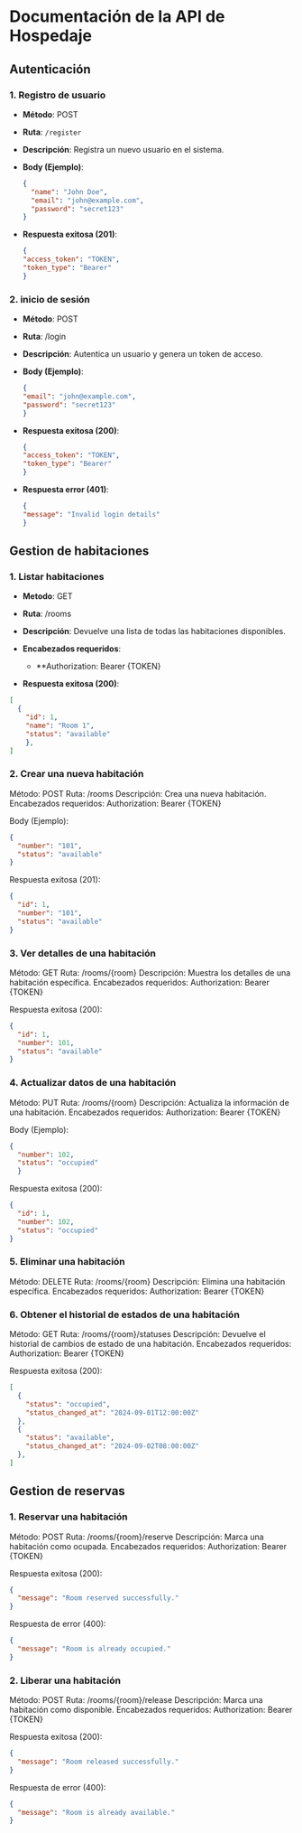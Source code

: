 # Documentación de la API de Hospedaje

## Autenticación

### 1. Registro de usuario

- **Método**: POST  
- **Ruta**: `/register`  
- **Descripción**: Registra un nuevo usuario en el sistema.

- **Body (Ejemplo)**:
  ```json
  {
    "name": "John Doe",
    "email": "john@example.com",
    "password": "secret123"
  }

- **Respuesta exitosa (201)**:
  ```json
  {
  "access_token": "TOKEN",
  "token_type": "Bearer"
  }


### 2. inicio de sesión 
- **Método**: POST
- **Ruta**: /login
- **Descripción**: Autentica un usuario y genera un token de acceso.

- **Body (Ejemplo)**: 

  ```json
  {
  "email": "john@example.com",
  "password": "secret123"
  }

  
- **Respuesta exitosa (200)**:

  ```json
  {
  "access_token": "TOKEN",
  "token_type": "Bearer"
  }


- **Respuesta error (401)**:

  ```json
  {
  "message": "Invalid login details"
  }


## Gestion de habitaciones 
### 1. Listar habitaciones
- **Metodo**: GET
- **Ruta**: /rooms
- **Descripción**: Devuelve una lista de todas las habitaciones disponibles.
- **Encabezados requeridos**:
   - **Authorization: Bearer {TOKEN}

- **Respuesta exitosa (200)**:

```json
[
  {
    "id": 1,
    "name": "Room 1",
    "status": "available"
    },
]
```

### 2. Crear una nueva habitación
Método: POST
Ruta: /rooms
Descripción: Crea una nueva habitación.
Encabezados requeridos:
Authorization: Bearer {TOKEN}

Body (Ejemplo):

```json
{
  "number": "101",
  "status": "available"
}
```
Respuesta exitosa (201):

```json
{
  "id": 1,
  "number": "101",
  "status": "available"
}
```

### 3. Ver detalles de una habitación
Método: GET
Ruta: /rooms/{room}
Descripción: Muestra los detalles de una habitación específica.
Encabezados requeridos:
Authorization: Bearer {TOKEN}

Respuesta exitosa (200):

```json
{
  "id": 1,
  "number": 101,
  "status": "available"
}
```

### 4. Actualizar datos de una habitación 
Método: PUT
Ruta: /rooms/{room}
Descripción: Actualiza la información de una habitación.
Encabezados requeridos:
Authorization: Bearer {TOKEN}

Body (Ejemplo):

```json
{
  "number": 102,
  "status": "occupied"
  }
```

Respuesta exitosa (200):

```json
{
  "id": 1,
  "number": 102,
  "status": "occupied" 
}
```

### 5. Eliminar una habitación
Método: DELETE
Ruta: /rooms/{room}
Descripción: Elimina una habitación específica.
Encabezados requeridos:
Authorization: Bearer {TOKEN}

### 6. Obtener el historial de estados de una habitación
Método: GET
Ruta: /rooms/{room}/statuses
Descripción: Devuelve el historial de cambios de estado de una habitación.
Encabezados requeridos:
Authorization: Bearer {TOKEN}

Respuesta exitosa (200):

```json
[
  {
    "status": "occupied",
    "status_changed_at": "2024-09-01T12:00:00Z"
  },
  {
    "status": "available",
    "status_changed_at": "2024-09-02T08:00:00Z"
  },
]
```
## Gestion de reservas
### 1. Reservar una habitación
Método: POST
Ruta: /rooms/{room}/reserve
Descripción: Marca una habitación como ocupada.
Encabezados requeridos:
Authorization: Bearer {TOKEN}

Respuesta exitosa (200):

```json
{
  "message": "Room reserved successfully."
}
```

Respuesta de error (400):

```json
{
  "message": "Room is already occupied."
}
```
### 2. Liberar una habitación
Método: POST
Ruta: /rooms/{room}/release
Descripción: Marca una habitación como disponible.
Encabezados requeridos:
Authorization: Bearer {TOKEN}

Respuesta exitosa (200):

```json
{
  "message": "Room released successfully."
}
```

Respuesta de error (400):

```json
{
  "message": "Room is already available."
}
```




